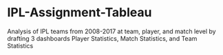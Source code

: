 # IPL-Assignment-Tableau
Analysis of IPL teams from 2008-2017 at team, player, and match level by drafting 3 dashboards Player Statistics, Match Statistics, and Team Statistics
